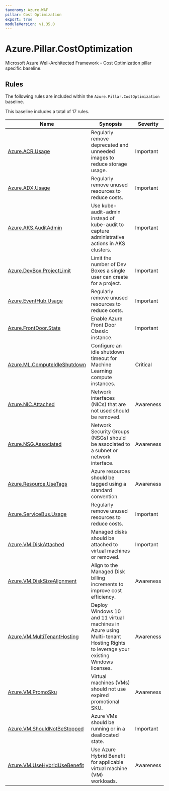 ```yaml
---
taxonomy: Azure.WAF
pillar: Cost Optimization
export: true
moduleVersion: v1.35.0
---
```


# Azure.Pillar.CostOptimization

Microsoft Azure Well-Architected Framework - Cost Optimization pillar specific baseline.

## Rules

The following rules are included within the `Azure.Pillar.CostOptimization` baseline.

This baseline includes a total of 17 rules.

Name | Synopsis | Severity
---- | -------- | --------
[Azure.ACR.Usage](../rules/Azure.ACR.Usage.md) | Regularly remove deprecated and unneeded images to reduce storage usage. | Important
[Azure.ADX.Usage](../rules/Azure.ADX.Usage.md) | Regularly remove unused resources to reduce costs. | Important
[Azure.AKS.AuditAdmin](../rules/Azure.AKS.AuditAdmin.md) | Use kube-audit-admin instead of kube-audit to capture administrative actions in AKS clusters. | Important
[Azure.DevBox.ProjectLimit](../rules/Azure.DevBox.ProjectLimit.md) | Limit the number of Dev Boxes a single user can create for a project. | Important
[Azure.EventHub.Usage](../rules/Azure.EventHub.Usage.md) | Regularly remove unused resources to reduce costs. | Important
[Azure.FrontDoor.State](../rules/Azure.FrontDoor.State.md) | Enable Azure Front Door Classic instance. | Important
[Azure.ML.ComputeIdleShutdown](../rules/Azure.ML.ComputeIdleShutdown.md) | Configure an idle shutdown timeout for Machine Learning compute instances. | Critical
[Azure.NIC.Attached](../rules/Azure.NIC.Attached.md) | Network interfaces (NICs) that are not used should be removed. | Awareness
[Azure.NSG.Associated](../rules/Azure.NSG.Associated.md) | Network Security Groups (NSGs) should be associated to a subnet or network interface. | Awareness
[Azure.Resource.UseTags](../rules/Azure.Resource.UseTags.md) | Azure resources should be tagged using a standard convention. | Awareness
[Azure.ServiceBus.Usage](../rules/Azure.ServiceBus.Usage.md) | Regularly remove unused resources to reduce costs. | Important
[Azure.VM.DiskAttached](../rules/Azure.VM.DiskAttached.md) | Managed disks should be attached to virtual machines or removed. | Important
[Azure.VM.DiskSizeAlignment](../rules/Azure.VM.DiskSizeAlignment.md) | Align to the Managed Disk billing increments to improve cost efficiency. | Awareness
[Azure.VM.MultiTenantHosting](../rules/Azure.VM.MultiTenantHosting.md) | Deploy Windows 10 and 11 virtual machines in Azure using Multi-tenant Hosting Rights to leverage your existing Windows licenses. | Awareness
[Azure.VM.PromoSku](../rules/Azure.VM.PromoSku.md) | Virtual machines (VMs) should not use expired promotional SKU. | Awareness
[Azure.VM.ShouldNotBeStopped](../rules/Azure.VM.ShouldNotBeStopped.md) | Azure VMs should be running or in a deallocated state. | Important
[Azure.VM.UseHybridUseBenefit](../rules/Azure.VM.UseHybridUseBenefit.md) | Use Azure Hybrid Benefit for applicable virtual machine (VM) workloads. | Awareness
